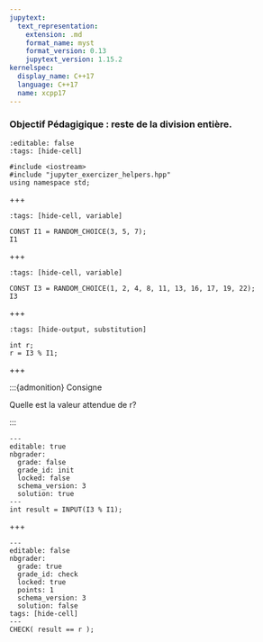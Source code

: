 ```yaml
---
jupytext:
  text_representation:
    extension: .md
    format_name: myst
    format_version: 0.13
    jupytext_version: 1.15.2
kernelspec:
  display_name: C++17
  language: C++17
  name: xcpp17
---
```


### Objectif Pédagigique : reste de la division entière.

```{code-cell}
:editable: false
:tags: [hide-cell]

#include <iostream>
#include "jupyter_exercizer_helpers.hpp"
using namespace std;
```

+++

```{code-cell}
:tags: [hide-cell, variable]

CONST I1 = RANDOM_CHOICE(3, 5, 7);
I1
```

+++

```{code-cell}
:tags: [hide-cell, variable]

CONST I3 = RANDOM_CHOICE(1, 2, 4, 8, 11, 13, 16, 17, 19, 22);
I3
```

+++

```{code-cell}
:tags: [hide-output, substitution]

int r;
r = I3 % I1;
```
+++

:::{admonition} Consigne

Quelle est la valeur attendue de r?

:::

```{code-cell}
---
editable: true
nbgrader:
  grade: false
  grade_id: init
  locked: false
  schema_version: 3
  solution: true
---
int result = INPUT(I3 % I1);
```

+++

```{code-cell}
---
editable: false
nbgrader:
  grade: true
  grade_id: check
  locked: true
  points: 1
  schema_version: 3
  solution: false
tags: [hide-cell]
---
CHECK( result == r );
```
